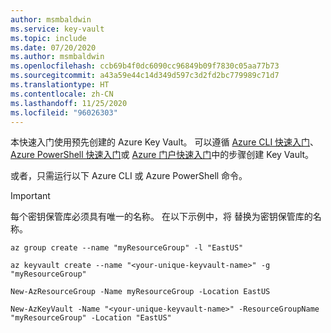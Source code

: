 ```yaml
---
author: msmbaldwin
ms.service: key-vault
ms.topic: include
ms.date: 07/20/2020
ms.author: msmbaldwin
ms.openlocfilehash: ccb69b4f0dc6090cc96849b09f7830c05aa77b73
ms.sourcegitcommit: a43a59e44c14d349d597c3d2fd2bc779989c71d7
ms.translationtype: HT
ms.contentlocale: zh-CN
ms.lasthandoff: 11/25/2020
ms.locfileid: "96026303"
---
```

本快速入门使用预先创建的 Azure Key Vault。 可以遵循 [Azure CLI 快速入门](../articles/key-vault/general/quick-create-cli.md)、[Azure PowerShell 快速入门](../articles/key-vault/general/quick-create-powershell.md)或 [Azure 门户快速入门](../articles/key-vault/general/quick-create-portal.md)中的步骤创建 Key Vault。 

或者，只需运行以下 Azure CLI 或 Azure PowerShell 命令。

> [!Important]
> 每个密钥保管库必须具有唯一的名称。 在以下示例中，将 <your-unique-keyvault-name> 替换为密钥保管库的名称。

```azurecli
az group create --name "myResourceGroup" -l "EastUS"

az keyvault create --name "<your-unique-keyvault-name>" -g "myResourceGroup"
```

```azurepowershell
New-AzResourceGroup -Name myResourceGroup -Location EastUS

New-AzKeyVault -Name "<your-unique-keyvault-name>" -ResourceGroupName "myResourceGroup" -Location "EastUS"
```